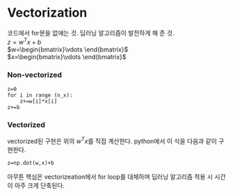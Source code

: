 # Vectorization

코드에서 for문을 없애는 것. 딥러닝 알고리즘이 발전하게 해 준 것.  
$z=w^Tx+b$  
$w=\begin{bmatrix}\vdots \end{bmatrix}$  
$x=\begin{bmatrix}\vdots \end{bmatrix}$

### Non-vectorized

```
z=0
for i in range (n_x):
    z+=w[i]*x[i]
z+=b
```

### Vectorized

vectorized된 구현은 위의 $w^Tx$를 직접 계산한다. python에서 이 식을 다음과 같이 구현한다.

```
z=np.dot(w,x)+b
```

아무튼 핵심은 vectorizeation에서 for loop를 대체하며 딥러닝 알고리즘 적용 시 시간이 아주 크게 단축된다.
